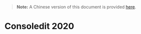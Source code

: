 > **Note:** A Chinese version of this document is provided [here](https://github.com/bizwofficial/csdt/README_ZH-Hans).
# Consoledit 2020
